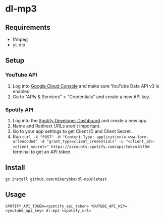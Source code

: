 # dl-mp3

## Requirements
- ffmpeg
- yt-dlp

## Setup

### YouTube API
1. Log into [Google Cloud Console](https://console.cloud.google.com) and make sure YouTube Data API v3 is enabled.
1. Go to "APIs & Services" > "Credentials" and create a new API key.

### Spotify API
1. Log into the [Spotify Developer Dashboard](https://developer.spotify.com/dashboard) and create a new app.
1. Name and Redirect URLs aren't important.
1. Go to your app settings to get Client ID and Client Secret.
1. Run `curl -X "POST" -H "Content-Type: application/x-www-form-urlencoded" -d "grant_type=client_credentials" -u "<client_id>:<client_secret>" https://accounts.spotify.com/api/token` in the terminal to get an API token.


## Install
```
go install github.com/mikerybka/dl-mp3@latest
```

## Usage
```
SPOTIFY_API_TOKEN=<spotify_api_token> YOUTUBE_API_KEY=<youtube_api_key> dl-mp3 <spotify_url>
```
